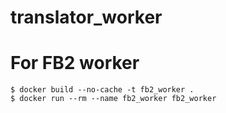 # translator_worker

# For FB2 worker
```console
$ docker build --no-cache -t fb2_worker .
$ docker run --rm --name fb2_worker fb2_worker
```
